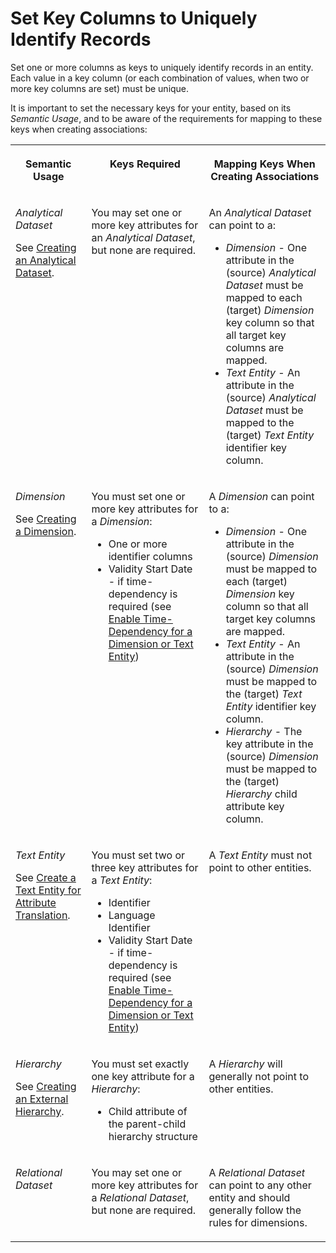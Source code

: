 <!-- loiod9ef2c91f6d647e584bad51999e441cd -->

# Set Key Columns to Uniquely Identify Records

Set one or more columns as keys to uniquely identify records in an entity. Each value in a key column \(or each combination of values, when two or more key columns are set\) must be unique.

It is important to set the necessary keys for your entity, based on its *Semantic Usage*, and to be aware of the requirements for mapping to these keys when creating associations:


<table>
<tr>
<th valign="top">

Semantic Usage



</th>
<th valign="top">

Keys Required



</th>
<th valign="top">

Mapping Keys When Creating Associations



</th>
</tr>
<tr>
<td valign="top">

*Analytical Dataset*

See [Creating an Analytical Dataset](creating-an-analytical-dataset-30089bd.md).



</td>
<td valign="top">

You may set one or more key attributes for an *Analytical Dataset*, but none are required.



</td>
<td valign="top">

An *Analytical Dataset* can point to a:

-   *Dimension* - One attribute in the \(source\) *Analytical Dataset* must be mapped to each \(target\) *Dimension* key column so that all target key columns are mapped.
-   *Text Entity* - An attribute in the \(source\) *Analytical Dataset* must be mapped to the \(target\) *Text Entity* identifier key column.



</td>
</tr>
<tr>
<td valign="top">

*Dimension*

See [Creating a Dimension](creating-a-dimension-5aae0e9.md).



</td>
<td valign="top">

You must set one or more key attributes for a *Dimension*:

-   One or more identifier columns
-   Validity Start Date - if time-dependency is required \(see [Enable Time-Dependency for a Dimension or Text Entity](enable-time-dependency-for-a-dimension-or-text-entity-11b2ff4.md)\)



</td>
<td valign="top">

A *Dimension* can point to a:

-   *Dimension* - One attribute in the \(source\) *Dimension* must be mapped to each \(target\) *Dimension* key column so that all target key columns are mapped.
-   *Text Entity* - An attribute in the \(source\) *Dimension* must be mapped to the \(target\) *Text Entity* identifier key column.
-   *Hierarchy* - The key attribute in the \(source\) *Dimension* must be mapped to the \(target\) *Hierarchy* child attribute key column.



</td>
</tr>
<tr>
<td valign="top">

*Text Entity*

See [Create a Text Entity for Attribute Translation](create-a-text-entity-for-attribute-translation-b25726d.md).



</td>
<td valign="top">

You must set two or three key attributes for a *Text Entity*:

-   Identifier
-   Language Identifier
-   Validity Start Date - if time-dependency is required \(see [Enable Time-Dependency for a Dimension or Text Entity](enable-time-dependency-for-a-dimension-or-text-entity-11b2ff4.md)\)



</td>
<td valign="top">

A *Text Entity* must not point to other entities.



</td>
</tr>
<tr>
<td valign="top">

*Hierarchy*

See [Creating an External Hierarchy](creating-an-external-hierarchy-dbac7a8.md).



</td>
<td valign="top">

You must set exactly one key attribute for a *Hierarchy*:

-   Child attribute of the parent-child hierarchy structure



</td>
<td valign="top">

A *Hierarchy* will generally not point to other entities.



</td>
</tr>
<tr>
<td valign="top">

*Relational Dataset*



</td>
<td valign="top">

You may set one or more key attributes for a *Relational Dataset*, but none are required.



</td>
<td valign="top">

A *Relational Dataset* can point to any other entity and should generally follow the rules for dimensions.



</td>
</tr>
</table>

